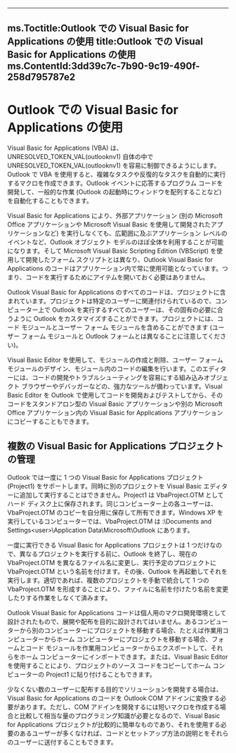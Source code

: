 

---
ms.Toctitle:Outlook での Visual Basic for Applications の使用
title:Outlook での Visual Basic for Applications の使用
ms.ContentId:3dd39c7c-7b90-9c19-490f-258d795787e2
---
# Outlook での Visual Basic for Applications の使用




Visual Basic for Applications (VBA) は、UNRESOLVED_TOKEN_VAL(outlooknv1) 自体の中で UNRESOLVED_TOKEN_VAL(outlooknv1) を容易に制御できるようにします。Outlook で VBA を使用すると、複雑なタスクや反復的なタスクを自動的に実行するマクロを作成できます。Outlook イベントに応答するプログラム コードを開発して、一般的な作業 (Outlook の起動時にウィンドウを配列することなど) を自動化することもできます。



Visual Basic for Applications により、外部アプリケーション (別の Microsoft Office アプリケーションや Microsoft Visual Basic を使用して開発されたアプリケーションなど) を実行しなくても、広範囲に及ぶアプリケーション レベルのイベントなど、Outlook オブジェクト モデルのほぼ全体を利用することが可能になります。そして Microsoft Visual Basic Scripting Edition (VBScript) を使用して開発したフォーム スクリプトとは異なり、Outlook Visual Basic for Applications のコードはアプリケーション内で常に使用可能となっています。つまり、コードを実行するためにアイテムを開いておく必要はありません。



Outlook Visual Basic for Applications のすべてのコードは、プロジェクトに含まれています。プロジェクトは特定のユーザーに関連付けられているので、コンピューター上で Outlook を実行するすべてのユーザーは、その固有の必要に合うように Outlook をカスタマイズすることができます。プロジェクトには、コード モジュールとユーザー フォーム モジュールを含めることができます (ユーザー フォーム モジュールと Outlook フォームとは異なることに注意してください)。



Visual Basic Editor を使用して、モジュールの作成と削除、ユーザー フォーム モジュールのデザイン、モジュール内のコードの編集を行います。このエディターには、コードの開発やトラブルシューティングを容易にする組み込みオブジェクト ブラウザーやデバッガーなどの、強力なツールが備わっています。Visual Basic Editor を Outlook で使用してコードを開発およびテストしてから、そのコードをスタンドアロン型の Visual Basic アプリケーションや別の Microsoft Office  アプリケーション内の Visual Basic for Applications アプリケーションにコピーすることもできます。

## 複数の Visual Basic for Applications プロジェクトの管理
Outlook では一度に 1 つの Visual Basic for Applications プロジェクト (Project1) をサポートします。同時に別のプロジェクトを Visual Basic エディターに追加して実行することはできません。Project1 は VbaProject.OTM としてハード ディスク上に保存されます。同じコンピューター上の各ユーザーは、VbaProject.OTM のコピーを自分用に保存して所有できます。Windows XP を実行しているコンピューターでは、VbaProject.OTM は <drive>:\Documents and Settings\<user>\Application Data\Microsoft\Outlook にあります。





一度に実行できる Visual Basic for Applications プロジェクトは 1 つだけなので、異なるプロジェクトを実行する前に、Outlook を終了し、現在の VbaProject.OTM を異なるファイル名に変更し、実行予定のプロジェクトに VbaProject.OTM という名前を付けます。その後、Outlook を再起動してそれを実行します。適切であれば、複数のプロジェクトを手動で統合して 1 つの VbaProject.OTM を形成することにより、ファイルに名前を付けたり名前を変更したりする作業をしなくて済みます。





Outlook Visual Basic for Applications コードは個人用のマクロ開発環境として設計されたもので、展開や配布を目的に設計されてはいません。あるコンピューターから別のコンピューターにプロジェクトを移動する場合、たとえば作業用コンピューターからホーム コンピューターにプロジェクトを移動する場合、フォームとコード モジュールを作業用コンピューターからエクスポートして、それらをホーム コンピューターにインポートできます。または、Visual Basic Editor を使用することにより、プロジェクトのソース コードをコピーしてホーム コンピューターの Project1 に貼り付けることもできます。





少なくない数のユーザーに配布する目的でソリューションを開発する場合は、Visual Basic for Applications のコードを Outlook COM アドインに変換する必要があります。ただし、COM アドインを開発するには短いマクロを作成する場合と比較して相当な量のプログラミング知識が必要となるので、Visual Basic for Applications プロジェクトが比較的に簡単なものであり、それを使用する必要のあるユーザーが多くなければ、コードとセットアップ方法の説明とをそれらのユーザーに送付することもできます。




